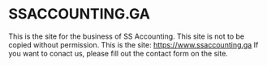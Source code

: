 # SSACCOUNTING.GA

This is the site for the business of SS Accounting. This site is not to be copied without permission. This is the site: https://www.ssaccounting.ga
If you want to conact us, please fill out the contact form on the site.
